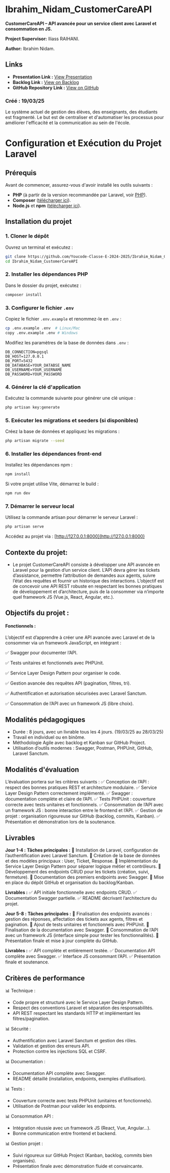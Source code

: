 # Ibrahim_Nidam_CustomerCareAPI

**CustomerCareAPI – API avancée pour un service client avec Laravel et consommation en JS.**

**Project Supervisor:** Iliass RAIHANI.

**Author:** Ibrahim Nidam.

## Links

- **Presentation Link :** [View Presentation](https://www.canva.com/design/DAGiLOYjifs/8tQZXNCQ7dODJ5BTJlpR1Q/view?utm_content=DAGiLOYjifs&utm_campaign=designshare&utm_medium=link2&utm_source=uniquelinks&utlId=h3c194114c6)
- **Backlog Link :** [View on Backlog](https://github.com/orgs/Youcode-Classe-E-2024-2025/projects/174)
- **GitHub Repository Link :** [View on GitHub](https://github.com/Youcode-Classe-E-2024-2025/Ibrahim_Nidam_CustomerCareAPI.git)

### Créé : 19/03/25

Le système actuel de gestion des élèves, des enseignants, des étudiants est fragmenté. Le but est de centraliser et d'automatiser les processus pour améliorer l'efficacité et la communication au sein de l'école.

# Configuration et Exécution du Projet Laravel

## Prérequis

Avant de commencer, assurez-vous d'avoir installé les outils suivants :

- **PHP** (à partir de la version recommandée par Laravel, voir [PHP](https://www.php.net/)).
- **Composer** ([télécharger ici](https://getcomposer.org/download/)).
- **Node.js** et **npm** ([télécharger ici](https://nodejs.org/)).

## Installation du projet

### 1. Cloner le dépôt

Ouvrez un terminal et exécutez :
```bash
git clone https://github.com/Youcode-Classe-E-2024-2025/Ibrahim_Nidam_CustomerCareAPI.git
cd Ibrahim_Nidam_CustomerCareAPI
```

### 2. Installer les dépendances PHP

Dans le dossier du projet, exécutez :
```bash
composer install
```

### 3. Configurer le fichier `.env`

Copiez le fichier `.env.example` et renommez-le en `.env` :
```bash
cp .env.example .env  # Linux/Mac
copy .env.example .env # Windows
```

Modifiez les paramètres de la base de données dans `.env` :
```env
DB_CONNECTION=pgsql
DB_HOST=127.0.0.1
DB_PORT=5432
DB_DATABASE=YOUR_DATABSE_NAME
DB_USERNAME=YOUR_USERNAME
DB_PASSWORD=YOUR_PASSWORD
```

### 4. Générer la clé d'application

Exécutez la commande suivante pour générer une clé unique :
```bash
php artisan key:generate
```

### 5. Exécuter les migrations et seeders (si disponibles)

Créez la base de données et appliquez les migrations :
```bash
php artisan migrate --seed
```

### 6. Installer les dépendances front-end

Installez les dépendances npm :
```bash
npm install
```
Si votre projet utilise Vite, démarrez le build :
```bash
npm run dev
```

### 7. Démarrer le serveur local

Utilisez la commande artisan pour démarrer le serveur Laravel :
```bash
php artisan serve
```
Accédez au projet via : [http://127.0.0.1:8000](http://127.0.0.1:8000)


## Contexte du projet:

- Le projet CustomerCareAPI consiste à développer une API avancée en Laravel pour la gestion d’un service client. L’API devra gérer les tickets d’assistance, permettre l’attribution de demandes aux agents, suivre l’état des requêtes et fournir un historique des interactions. L’objectif est de concevoir une API REST robuste en respectant les bonnes pratiques de développement et d’architecture, puis de la consommer via n’importe quel framework JS (Vue.js, React, Angular, etc.).


## **Objectifs du projet :**

#### **Fonctionnels :**
L’objectif est d’apprendre à créer une API avancée avec Laravel et de la consommer via un framework JavaScript, en intégrant :

✅ Swagger pour documenter l’API.

✅ Tests unitaires et fonctionnels avec PHPUnit.

✅ Service Layer Design Pattern pour organiser le code.

✅ Gestion avancée des requêtes API (pagination, filtres, tri).

✅ Authentification et autorisation sécurisées avec Laravel Sanctum.

✅ Consommation de l’API avec un framework JS (libre choix).


## **Modalités pédagogiques**

- Durée : 8 jours, avec un livrable tous les 4 jours. (19/03/25 au 28/03/25)
- Travail en individuel ou en binôme.
- Méthodologie Agile avec backlog et Kanban sur GitHub Project.
- Utilisation d’outils modernes : Swagger, Postman, PHPUnit, GitHub, Laravel Sanctum.


## **Modalités d'évaluation**

L’évaluation portera sur les critères suivants :
✅ Conception de l’API : respect des bonnes pratiques REST et architecture modulaire.
✅ Service Layer Design Pattern correctement implémenté.
✅ Swagger : documentation complète et claire de l’API.
✅ Tests PHPUnit : couverture correcte avec tests unitaires et fonctionnels.
✅ Consommation de l’API avec un framework JS : bonne interaction entre le frontend et l’API.
✅ Gestion de projet : organisation rigoureuse sur GitHub (backlog, commits, Kanban).
✅ Présentation et démonstration lors de la soutenance.

## **Livrables**
**Jour 1-4 :**
**Tâches principales :**
🔹 Installation de Laravel, configuration de l’authentification avec Laravel Sanctum.
🔹 Création de la base de données et des modèles principaux : User, Ticket, Response.
🔹 Implémentation du Service Layer Design Pattern pour séparer logique métier et contrôleurs.
🔹 Développement des endpoints CRUD pour les tickets (création, suivi, fermeture).
🔹 Documentation des premiers endpoints avec Swagger.
🔹 Mise en place du dépôt GitHub et organisation du backlog/Kanban.

**Livrables :**
✅ API initiale fonctionnelle avec endpoints CRUD.
✅ Documentation Swagger partielle.
✅ README décrivant l’architecture du projet.

**Jour 5-8 :**
**Tâches principales :**
🔹 Finalisation des endpoints avancés : gestion des réponses, affectation des tickets aux agents, filtres et pagination.
🔹 Ajout de tests unitaires et fonctionnels avec PHPUnit.
🔹 Finalisation de la documentation avec Swagger.
🔹 Consommation de l’API avec un framework JS (interface simple pour tester les fonctionnalités).
🔹 Présentation finale et mise à jour complète du GitHub.

**Livrables :**
✅ API complète et entièrement testée.
✅ Documentation API complète avec Swagger.
✅ Interface JS consommant l’API.
✅ Présentation finale et soutenance.

## **Critères de performance**

📊 Technique :
- Code propre et structuré avec le Service Layer Design Pattern.
- Respect des conventions Laravel et séparation des responsabilités.
- API REST respectant les standards HTTP et implémentant les filtres/pagination.

📊 Sécurité :
- Authentification avec Laravel Sanctum et gestion des rôles.
- Validation et gestion des erreurs API.
- Protection contre les injections SQL et CSRF.

📊 Documentation :
- Documentation API complète avec Swagger.
- README détaillé (installation, endpoints, exemples d’utilisation).

📊 Tests :
- Couverture correcte avec tests PHPUnit (unitaires et fonctionnels).
- Utilisation de Postman pour valider les endpoints.

📊 Consommation API :
- Intégration réussie avec un framework JS (React, Vue, Angular…).
- Bonne communication entre frontend et backend.

📊 Gestion projet :
- Suivi rigoureux sur GitHub Project (Kanban, backlog, commits bien organisés).
- Présentation finale avec démonstration fluide et convaincante.